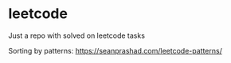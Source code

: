 # leetcode
Just a repo with solved on leetcode tasks

Sorting by patterns: 
https://seanprashad.com/leetcode-patterns/ 
